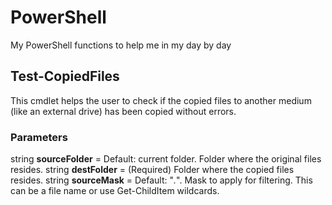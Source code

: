 # PowerShell
My PowerShell functions to help me in my day by day

## Test-CopiedFiles

This cmdlet helps the user to check if the copied files to another medium (like an external drive) has been copied without errors.

### Parameters

string **sourceFolder** = Default: current folder. Folder where the original files resides.
string **destFolder** = (Required) Folder where the copied files resides.
string **sourceMask** = Default: "*.*". Mask to apply for filtering. This can be a file name or use Get-ChildItem wildcards.